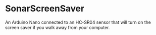 # SonarScreenSaver
An Arduino Nano connected to an HC-SR04 sensor that will turn on the screen saver if you walk away from your computer.
